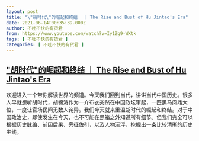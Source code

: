 ```yaml
---
layout: post
title: "\"胡时代\"的崛起和终结  ｜ The Rise and Bust of Hu Jintao's Era"
date: 2021-06-14T00:35:39.000Z
author: 不吐不快的有货君
from: https://www.youtube.com/watch?v=Iy1Zg9-WXtk
tags: [ 不吐不快的有货君 ]
categories: [ 不吐不快的有货君 ]
---
```

<!--1623630939000-->
["胡时代"的崛起和终结  ｜ The Rise and Bust of Hu Jintao's Era](https://www.youtube.com/watch?v=Iy1Zg9-WXtk)
------

<div>
欢迎进入一个带你解读世界的频道。今天我们回到当代，讲讲当代中国历史。很多人早就想听胡时代，胡锦涛作为一介布衣突然在中国政坛窜起，一匹黑马问鼎大位，一度让官场民间无数人诧异。我们今天就来重温胡时代的崛起和终结。对于中国政治史，即使发生在今天，也不可能在黑箱之外知道所有细节。但我们完全可以根据历史脉络、前因后果、旁征佐引，以及人物沉浮，挖掘出一条比较清晰的历史主线。
</div>
